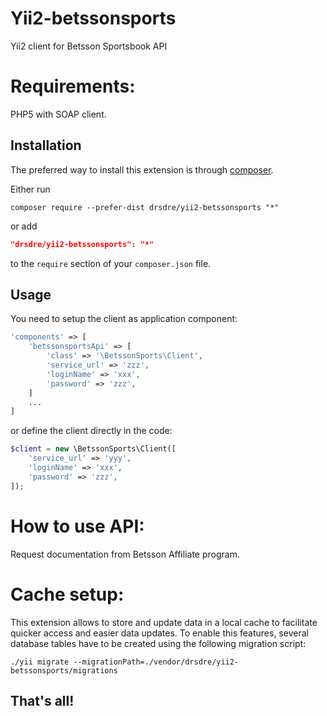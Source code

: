 Yii2-betssonsports
=================

Yii2 client for Betsson Sportsbook API

Requirements:
=================

PHP5 with SOAP client.

Installation
------------

The preferred way to install this extension is through [composer](http://getcomposer.org/download/).

Either run

```
composer require --prefer-dist drsdre/yii2-betssonsports "*"
```

or add

```json
"drsdre/yii2-betssonsports": "*"
```

to the `require` section of your `composer.json` file.

Usage
-----

You need to setup the client as application component:

```php
'components' => [
    'betssonsportsApi' => [
        'class' => '\BetssonSports\Client',
        'service_url' => 'zzz',
        'loginName' => 'xxx',
        'password' => 'zzz',
    ]
    ...
]
```

or define the client directly in the code:

```php
$client = new \BetssonSports\Client([
    'service_url' => 'yyy',
	'loginName' => 'xxx',
	'password' => 'zzz',
]);
```

How to use API:
=================

Request documentation from Betsson Affiliate program.


Cache setup:
=================

This extension allows to store and update data in a local cache to facilitate quicker access and easier data updates. 
To enable this features, several database tables have to be created using the following migration script:

```
./yii migrate --migrationPath=./vendor/drsdre/yii2-betssonsports/migrations
```



That's all!
-----------